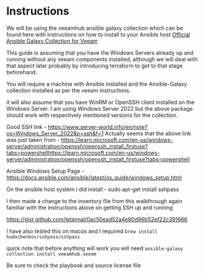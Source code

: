 # Instructions 

We will be using the veeamhub ansible galaxy collection which can be found here with instructions on how to install to your Ansible host [Official Ansible Galaxy Collection for Veeam](https://galaxy.ansible.com/ui/repo/published/veeamhub/veeam/)


This guide is assuming that you have the Windows Servers already up and running without any veeam components installed, although we will deal with that aspect later probably by introducing terraform to get to that stage beforehand. 


You will require a machine with Ansible installed and the Ansible-Galaxy collection installed as per the veeam instructions. 


<type command here for that and links> 

it will also assume that you have WinRM or OpenSSH client installed on the Windows Server. I am using Windows Server 2022 but the above package should work with respectively mentioned versions for the collection. 


Good SSH link - https://www.server-world.info/en/note?os=Windows_Server_2022&p=ssh&f=1
Actually seems that the above link was just taken from - https://learn.microsoft.com/en-us/windows-server/administration/openssh/openssh_install_firstuse?tabs=powershellhttps://learn.microsoft.com/en-us/windows-server/administration/openssh/openssh_install_firstuse?tabs=powershell



Ansible Windows Setup Page - https://docs.ansible.com/ansible/latest/os_guide/windows_setup.html

On the ansible host system i did install - sudo apt-get install sshpass

I then made a change to the inventory file from this walkthrough again familiar with the instructions above on getting SSH up and running 

https://gist.github.com/letajmal/0ac50ead52a4e80d96b52ef22c391666


I have also tested this on macos and I required `brew install hudochenkov/sshpass/sshpass` 

quick note that before anything will work you will need `ansible-galaxy collection install veeamhub.veeam` 

Be sure to check the playbook and source license file 